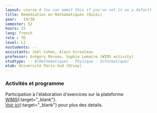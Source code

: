 ```yaml
---
layout: course # You can ommit this if you've set it as a default
title: Remédiation en Mathématiques (OuiSi)
year: 	19/20
semester: S2
hours: 15
lang: french
role : TD
level: L1
nostudents: --
assistants: Joël Cohen, Alain Virouleau
professor: Grégory Moreau, Sophie Lemaire (WIMS activity)
studtype: -- #(Mathématiques - Physique - Informatique)
etab: Université Paris-Sud (Orsay)
---
```


### Activités et programme

Participation à l'élaboration d'exercices sur la plateforme [WIMS](https://fr.wikipedia.org/wiki/WIMS){:target="_blank"}.<br/>
[Voir ici](http://joelcohen.github.io/ens/mpi/remediation/){:target="_blank"} pour plus des details.

